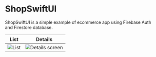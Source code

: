 # ShopSwiftUI

ShopSwiftUI is a simple example of ecommerce app using Firebase Auth and Firestore database.

| List | Details |
| :---: |  :---: |
| ![List](https://en.proft.me/media/ios/ios_ecommerse_list.jpg) | ![Details screen](https://en.proft.me/media/ios/ios_ecommerse_details.jpg) |
